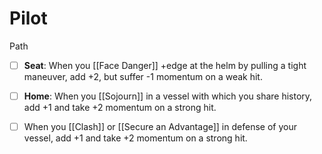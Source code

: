 # Pilot
Path

- [ ] **Seat**: When you [[Face Danger]] +edge at the helm by pulling a tight maneuver, add +2, but suffer -1 momentum on a weak hit.
- [ ] **Home**: When you [[Sojourn]] in a vessel with which you share history, add +1 and take +2 momentum on a strong hit.
- [ ] When you [[Clash]] or [[Secure an Advantage]] in defense of your vessel, add +1 and take +2 momentum on a strong hit.

